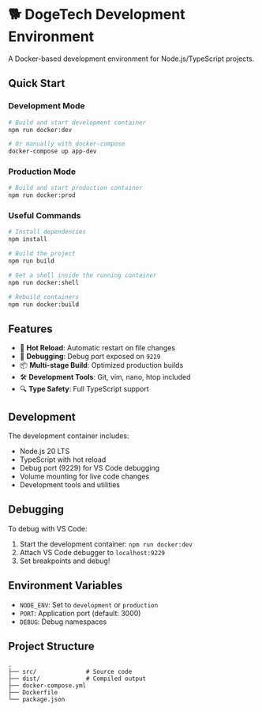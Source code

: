 # 🐕 DogeTech Development Environment

A Docker-based development environment for Node.js/TypeScript projects.

## Quick Start

### Development Mode
```bash
# Build and start development container
npm run docker:dev

# Or manually with docker-compose
docker-compose up app-dev
```

### Production Mode
```bash
# Build and start production container
npm run docker:prod
```

### Useful Commands

```bash
# Install dependencies
npm install

# Build the project
npm run build

# Get a shell inside the running container
npm run docker:shell

# Rebuild containers
npm run docker:build
```

## Features

- 🔄 **Hot Reload**: Automatic restart on file changes
- 🐛 **Debugging**: Debug port exposed on `9229`
- 📦 **Multi-stage Build**: Optimized production builds
- 🛠️ **Development Tools**: Git, vim, nano, htop included
- 🔍 **Type Safety**: Full TypeScript support

## Development

The development container includes:
- Node.js 20 LTS
- TypeScript with hot reload
- Debug port (9229) for VS Code debugging
- Volume mounting for live code changes
- Development tools and utilities

## Debugging

To debug with VS Code:
1. Start the development container: `npm run docker:dev`
2. Attach VS Code debugger to `localhost:9229`
3. Set breakpoints and debug!

## Environment Variables

- `NODE_ENV`: Set to `development` or `production`
- `PORT`: Application port (default: 3000)
- `DEBUG`: Debug namespaces

## Project Structure

```
.
├── src/              # Source code
├── dist/             # Compiled output
├── docker-compose.yml
├── Dockerfile
└── package.json
```